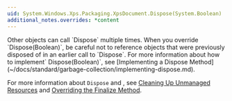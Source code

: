 ```yaml
---
uid: System.Windows.Xps.Packaging.XpsDocument.Dispose(System.Boolean)
additional_notes.overrides: *content
---
```


<p>Other objects can call `Dispose` multiple times. When you override `Dispose(Boolean)`, be careful not to reference objects that were previously disposed of in an earlier call to `Dispose`. For more information about how to implement` Dispose(Boolean)`, see [Implementing a Dispose Method](~/docs/standard/garbage-collection/implementing-dispose.md).  
  
 For more information about `Dispose` and <xref href="System.Object.Finalize"></xref>, see [Cleaning Up Unmanaged Resources](~/docs/standard/garbage-collection/unmanaged.md) and [Overriding the Finalize Method](http://msdn.microsoft.com/en-us/8026cb68-fe93-43fc-96c1-c09ad7d64cd3).</p>


